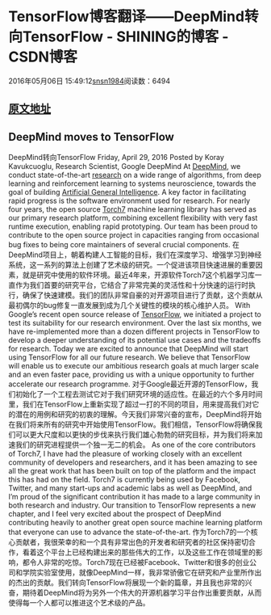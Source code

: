 # TensorFlow博客翻译——DeepMind转向TensorFlow - SHINING的博客 - CSDN博客
2016年05月06日 15:49:12[snsn1984](https://me.csdn.net/snsn1984)阅读数：6494
## [原文地址](http://googleresearch.blogspot.jp/2016/04/deepmind-moves-to-tensorflow.html)
## DeepMind moves to TensorFlow
DeepMind转向TensorFlow
Friday, April 29, 2016
Posted by Koray Kavukcuoglu, Research Scientist, Google DeepMind
At [DeepMind](http://deepmind.com/), we conduct state-of-the-art [research](https://deepmind.com/publications.html) on a wide range of algorithms, from deep learning and reinforcement learning to systems neuroscience, towards the goal of building [Artificial General Intelligence](https://en.wikipedia.org/wiki/Artificial_general_intelligence). A key factor in facilitating rapid progress is the software environment used for research. For nearly four years, the open source [Torch7](http://torch.ch/) machine learning library has served as our primary research platform, combining excellent flexibility with very fast runtime execution, enabling rapid prototyping. Our team has been proud to contribute to the open source project in capacities ranging from occasional bug fixes to being core maintainers of several crucial components.
在DeepMind项目上，朝着构建人工智能的目标，我们在深度学习、增强学习到神经系统，这一系列的算法上创建了艺术级的研究。一个促进该项目快速进展的重要因素，就是研究中使用的软件环境。最近4年来，开源软件Torch7这个机器学习库一直作为我们首要的研究平台，它结合了非常完美的灵活性和十分快速的运行时执行，确保了快速建模。我们的团队非常自豪的对开源项目进行了贡献，这个贡献从最初偶尔的bug修复一直发展到成为几个关键性的模块的核心维护人员。
With Google’s recent open source release of [TensorFlow](http://tensorflow.org/), we initiated a project to test its suitability for our research environment. Over the last six months, we have re-implemented more than a dozen different projects in TensorFlow to develop a deeper understanding of its potential use cases and the tradeoffs for research. Today we are excited to announce that DeepMind will start using TensorFlow for all our future research. We believe that TensorFlow will enable us to execute our ambitious research goals at much larger scale and an even faster pace, providing us with a unique opportunity to further accelerate our research programme.
对于Google最近开源的TensorFlow，我们初始化了一个工程去测试它对于我们研究环境的适应性。在最近的六个多月时间里，我们在TensorFlow上重新实现了超过一打的不同的项目，用来提高我们对它的潜在的用例和研究的初衷的理解。今天我们非常兴奋的宣布，DeepMind将开始在我们将来所有的研究中开始使用TensorFlow。我们相信，TensorFlow将确保我们可以更大尺度和以更快的步伐来执行我们雄心勃勃的研究目标，并为我们将来加速我们的研究进程提供一个独一无二的机会。
As one of the core contributors of Torch7, I have had the pleasure of working closely with an excellent community of developers and researchers, and it has been amazing to see all the great work that has been built on top of the platform and the impact this has had on the field. Torch7 is currently being used by Facebook, Twitter, and many start-ups and academic labs as well as DeepMind, and I’m proud of the significant contribution it has made to a large community in both research and industry. Our transition to TensorFlow represents a new chapter, and I feel very excited about the prospect of DeepMind contributing heavily to another great open source machine learning platform that everyone can use to advance the state-of-the-art.
作为Torch7的一个核心贡献者，我很荣幸的和一个具有非常出色的开发者和研究者的社区保持密切合作，看着这个平台上已经构建出来的那些伟大的工作，以及这些工作在领域里的影响，都令人非常的吃惊。Torch7现在已经被Facebook、Twitter和很多的创业公司和学院实验室使用，就像DeepMind一样，我非常骄傲它在研究和产业里所作出的杰出的贡献。我们转向TensorFlow将展现一个新的篇章，并且我也非常的兴奋，期待着DeepMind将为另外一个伟大的开源机器学习平台作出重要贡献，从而使得每一个人都可以推进这个艺术级的产品。
